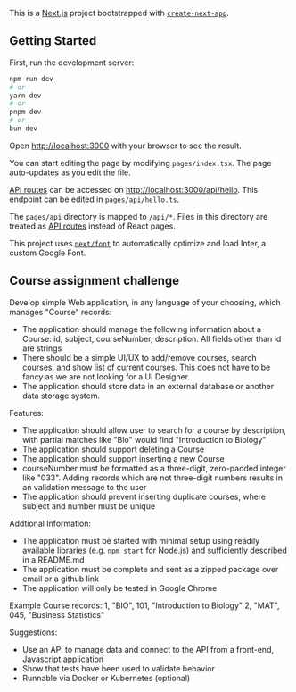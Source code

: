 This is a [Next.js](https://nextjs.org/) project bootstrapped with [`create-next-app`](https://github.com/vercel/next.js/tree/canary/packages/create-next-app).

## Getting Started

First, run the development server:

```bash
npm run dev
# or
yarn dev
# or
pnpm dev
# or
bun dev
```

Open [http://localhost:3000](http://localhost:3000) with your browser to see the result.

You can start editing the page by modifying `pages/index.tsx`. The page auto-updates as you edit the file.

[API routes](https://nextjs.org/docs/api-routes/introduction) can be accessed on [http://localhost:3000/api/hello](http://localhost:3000/api/hello). This endpoint can be edited in `pages/api/hello.ts`.

The `pages/api` directory is mapped to `/api/*`. Files in this directory are treated as [API routes](https://nextjs.org/docs/api-routes/introduction) instead of React pages.

This project uses [`next/font`](https://nextjs.org/docs/basic-features/font-optimization) to automatically optimize and load Inter, a custom Google Font.

## Course assignment challenge

Develop simple Web application, in any language of your choosing, which manages "Course" records:
- The application should manage the following information about a Course: id, subject, courseNumber, description. All fields other than id are strings
- There should be a simple UI/UX to add/remove courses, search courses, and show list of current courses. This does not have to be fancy as we are not looking for a UI Designer.
- The application should store data in an external database or another data storage system.

Features:
- The application should allow user to search for a course by description, with partial matches like "Bio" would find "Introduction to Biology"
- The application should support deleting a Course
- The application should support inserting a new Course
- courseNumber must be formatted as a three-digit, zero-padded integer like "033". Adding records which are not three-digit numbers results in an validation message to the user
- The application should prevent inserting duplicate courses, where subject and number must be unique

Addtional Information:
- The application must be started with minimal setup using readily available libraries (e.g. `npm start` for Node.js) and sufficiently described in a README.md
- The application must be complete and sent as a zipped package over email or a github link
- The application will only be tested in Google Chrome

Example Course records:
1, "BIO", 101, "Introduction to Biology"
2, "MAT", 045, "Business Statistics"

Suggestions:
- Use an API to manage data and connect to the API from a front-end, Javascript application
- Show that tests have been used to validate behavior
- Runnable via Docker or Kubernetes (optional)

